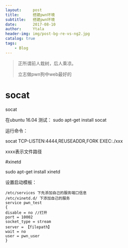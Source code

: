 ```yaml
---
layout:     post
title:      搭建pwn环境
subtitle:   搭建pwn环境
date:       2017-08-10
author:     Ytala
header-img: img/post-bg-re-vs-ng2.jpg
catalog: true
tags:
    - Blog
---
```


> 正所谓前人栽树，后人乘凉。
> 
> 立志做pwn狗中web最好的
> 


# socat 

socat 

在ubuntu 16.04 测试：
sudo apt-get install socat 


运行命令：

socat TCP-LISTEN:4444,REUSEADDR,FORK EXEC:./xxx

xxxx表示文件路径

#xinetd


sudo apt-get install xinetd

设置启动模板：


    
    /etc/services 下先添加自己的服务端口信息 
    /etc/xinetd.d/ 下添加自己的服务
    service pwn_test
    {
    disable = no //打开
    port = 10002 
    socket_type = stream
    server = 【filepath】
    wait = no 
    user = pwn_user
    }
    

